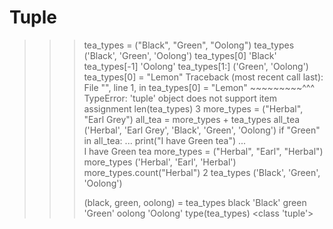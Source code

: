 # Tuple

>>> tea_types = ("Black", "Green", "Oolong")
>>> tea_types
('Black', 'Green', 'Oolong')
>>> tea_types[0]
'Black'
>>> tea_types[-1]
'Oolong'
>>> tea_types[1:]
('Green', 'Oolong')
>>> tea_types[0] = "Lemon"
Traceback (most recent call last):
  File "<python-input-5>", line 1, in <module>
    tea_types[0] = "Lemon"
    ~~~~~~~~~^^^
TypeError: 'tuple' object does not support item assignment
>>> len(tea_types)
3
>>> more_types = ("Herbal", "Earl Grey")
>>> all_tea = more_types + tea_types
>>> all_tea
('Herbal', 'Earl Grey', 'Black', 'Green', 'Oolong')
>>> if "Green" in all_tea:
...     print("I have Green tea")
...     
I have Green tea
>>> more_types = ("Herbal", "Earl", "Herbal")
>>> more_types
('Herbal', 'Earl', 'Herbal')
>>> more_types.count("Herbal")
2
>>> tea_types
('Black', 'Green', 'Oolong')
>>> 
>>> (black, green, oolong) = tea_types
>>> black
'Black'
>>> green
'Green'
>>> oolong
'Oolong'
>>> type(tea_types)
<class 'tuple'>
>>> 